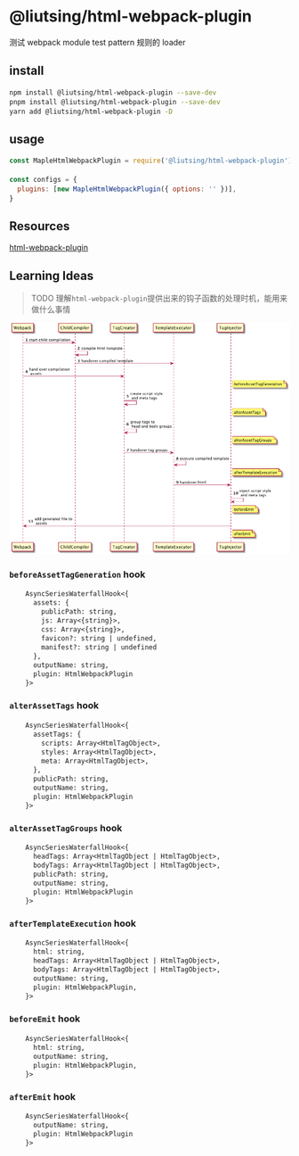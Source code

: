 # @liutsing/html-webpack-plugin

测试 webpack module test pattern 规则的 loader

## install

```sh
npm install @liutsing/html-webpack-plugin --save-dev
pnpm install @liutsing/html-webpack-plugin --save-dev
yarn add @liutsing/html-webpack-plugin -D
```

## usage

```js
const MapleHtmlWebpackPlugin = require('@liutsing/html-webpack-plugin')

const configs = {
  plugins: [new MapleHtmlWebpackPlugin({ options: '' })],
}
```

## Resources

[html-webpack-plugin](https://github.com/jantimon/html-webpack-plugin)

## Learning Ideas

> TODO 理解`html-webpack-plugin`提供出来的钩子函数的处理时机，能用来做什么事情

![html-webpack-plugin flow时序图](./flow.png)

### `beforeAssetTagGeneration` hook

```
    AsyncSeriesWaterfallHook<{
      assets: {
        publicPath: string,
        js: Array<{string}>,
        css: Array<{string}>,
        favicon?: string | undefined,
        manifest?: string | undefined
      },
      outputName: string,
      plugin: HtmlWebpackPlugin
    }>
```

### `alterAssetTags` hook

```
    AsyncSeriesWaterfallHook<{
      assetTags: {
        scripts: Array<HtmlTagObject>,
        styles: Array<HtmlTagObject>,
        meta: Array<HtmlTagObject>,
      },
      publicPath: string,
      outputName: string,
      plugin: HtmlWebpackPlugin
    }>
```

### `alterAssetTagGroups` hook

```
    AsyncSeriesWaterfallHook<{
      headTags: Array<HtmlTagObject | HtmlTagObject>,
      bodyTags: Array<HtmlTagObject | HtmlTagObject>,
      publicPath: string,
      outputName: string,
      plugin: HtmlWebpackPlugin
    }>
```

### `afterTemplateExecution` hook

```
    AsyncSeriesWaterfallHook<{
      html: string,
      headTags: Array<HtmlTagObject | HtmlTagObject>,
      bodyTags: Array<HtmlTagObject | HtmlTagObject>,
      outputName: string,
      plugin: HtmlWebpackPlugin,
    }>
```

### `beforeEmit` hook

```
    AsyncSeriesWaterfallHook<{
      html: string,
      outputName: string,
      plugin: HtmlWebpackPlugin,
    }>
```

### `afterEmit` hook

```
    AsyncSeriesWaterfallHook<{
      outputName: string,
      plugin: HtmlWebpackPlugin
    }>
```
